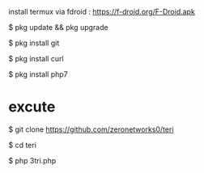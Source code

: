 install termux via fdroid : https://f-droid.org/F-Droid.apk

$ pkg update && pkg upgrade

$ pkg install git

$ pkg install curl

$ pkg install php7

# excute
$ git clone https://github.com/zeronetworks0/teri

$ cd teri

$ php 3tri.php
